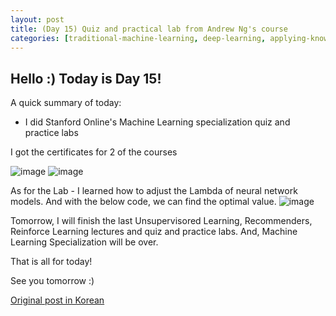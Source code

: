 ```yaml
---
layout: post
title: (Day 15) Quiz and practical lab from Andrew Ng's course
categories: [traditional-machine-learning, deep-learning, applying-knowledge]
---
```


## Hello :) Today is Day 15!
A quick summary of today:
* I did Stanford Online's Machine Learning specialization quiz and practice labs

I got the certificates for 2 of the courses

![image](https://github.com/ivanstudyblog/ivanstudyblog.github.io/assets/167014511/1103cc6a-921a-474f-ad01-cce450b7149c)
![image](https://github.com/ivanstudyblog/ivanstudyblog.github.io/assets/167014511/2d02dbe5-9d5b-466f-a3ca-e2ee9cbc2e9f)

As for the Lab - I learned how to adjust the Lambda of neural network models. And with the below code, we can find the optimal value.
![image](https://github.com/ivanstudyblog/ivanstudyblog.github.io/assets/167014511/d9292980-0886-46e8-a3c4-eba887f9a12f)

Tomorrow, I will finish the last Unsupervisored Learning, Recommenders, Reinforce Learning lectures and quiz and practice labs. 
And, Machine Learning Specialization will be over.

That is all for today!

See you tomorrow :)

[Original post in Korean](https://50daysml.blogspot.com/2024/01/day-16-practical-lab.html)
